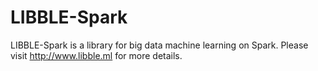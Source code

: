 # LIBBLE-Spark

LIBBLE-Spark is a library for big data machine learning on Spark. Please visit http://www.libble.ml for more details.
